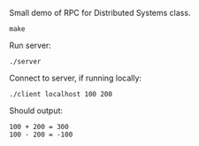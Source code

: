 Small demo of RPC for Distributed Systems class.

    make

Run server:

    ./server


Connect to server, if running locally:

    ./client localhost 100 200

Should output:

    100 + 200 = 300
    100 - 200 = -100

